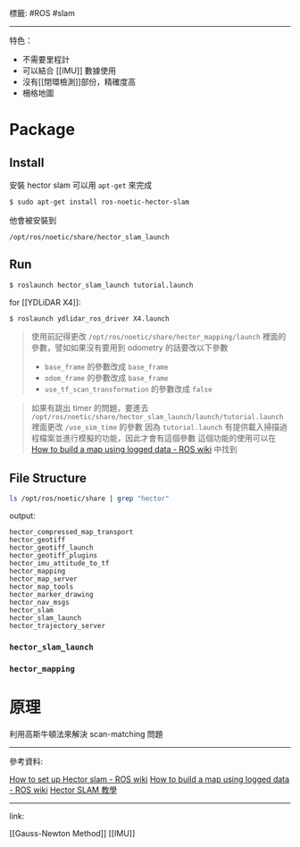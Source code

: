 標籤: #ROS #slam 

---

特色：
- 不需要里程計
- 可以結合 [[IMU]] 數據使用
- 沒有[[閉環檢測]]部份，精確度高
- 柵格地圖

# Package

## Install

安裝 hector slam 可以用 `apt-get` 來完成

```bash
$ sudo apt-get install ros-noetic-hector-slam
```

他會被安裝到

```
/opt/ros/noetic/share/hector_slam_launch
```

## Run

```bash
$ roslaunch hector_slam_launch tutorial.launch
```

for [[YDLiDAR X4]]:

```bash
$ roslaunch ydlidar_ros_driver X4.launch
```

> 使用前記得更改 `/opt/ros/noetic/share/hector_mapping/launch` 裡面的參數，譬如如果沒有要用到 odometry 的話要改以下參數
> - `base_frame` 的參數改成 `base_frame`
> - `odom_frame` 的參數改成 `base_frame`
> - `use_tf_scan_transformation` 的參數改成 `false`

> 如果有跳出 timer 的問題，要進去 `/opt/ros/noetic/share/hector_slam_launch/launch/tutorial.launch` 裡面更改 `/use_sim_time` 的參數
> 因為 `tutorial.launch` 有提供載入掃描過程檔案並進行模擬的功能，因此才會有這個參數
> 這個功能的使用可以在 [How to build a map using logged data - ROS wiki](https://wiki.ros.org/hector_slam/Tutorials/MappingUsingLoggedData) 中找到

## File Structure

```bash
ls /opt/ros/noetic/share | grep "hector"
```

output:

```
hector_compressed_map_transport
hector_geotiff
hector_geotiff_launch
hector_geotiff_plugins
hector_imu_attitude_to_tf
hector_mapping
hector_map_server
hector_map_tools
hector_marker_drawing
hector_nav_msgs
hector_slam
hector_slam_launch
hector_trajectory_server
```

### `hector_slam_launch`

### `hector_mapping`

# 原理

利用高斯牛頓法來解決 scan-matching 問題

---

參考資料:

[How to set up Hector slam - ROS wiki](https://wiki.ros.org/hector_slam/Tutorials/SettingUpForYourRobot)
[How to build a map using logged data - ROS wiki](https://wiki.ros.org/hector_slam/Tutorials/MappingUsingLoggedData)
[Hector SLAM 教學](https://ithelp.ithome.com.tw/articles/10220757)

---

link:

[[Gauss-Newton Method]]
[[IMU]]